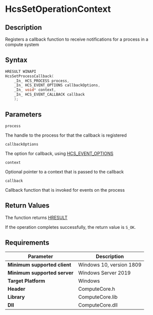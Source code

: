 # HcsSetOperationContext

## Description

Registers a callback function to receive notifications for a process in a compute system

## Syntax

```cpp
HRESULT WINAPI
HcsSetProcessCallback(
    _In_ HCS_PROCESS process,
    _In_ HCS_EVENT_OPTIONS callbackOptions,
    _In_ void* context,
    _In_ HCS_EVENT_CALLBACK callback
    );
```

## Parameters

`process`

The handle to the process for that the callback is registered

`callbackOptions`

The option for callback, using [HCS_EVENT_OPTIONS](./HCS_EVENT_OPTIONS.md)

`context`

Optional pointer to a context that is passed to the callback

`callback`

Callback function that is invoked for events on the process

## Return Values

The function returns [HRESULT](https://docs.microsoft.com/en-us/windows/win32/seccrypto/common-hresult-values)

If the operation completes successfully, the return value is `S_OK`.

## Requirements

|Parameter     |Description|
|---|---|
| **Minimum supported client** | Windows 10, version 1809 |
| **Minimum supported server** | Windows Server 2019 |
| **Target Platform** | Windows |
| **Header** | ComputeCore.h |
| **Library** | ComputeCore.lib |
| **Dll** | ComputeCore.dll |
